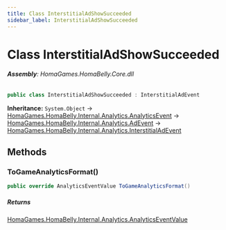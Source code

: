 ```yaml
---
title: Class InterstitialAdShowSucceeded
sidebar_label: InterstitialAdShowSucceeded
---
```

# Class InterstitialAdShowSucceeded


###### **Assembly**: HomaGames.HomaBelly.Core.dll

```csharp title="Declaration"
public class InterstitialAdShowSucceeded : InterstitialAdEvent
```
**Inheritance:** `System.Object` -> [HomaGames.HomaBelly.Internal.Analytics.AnalyticsEvent](../HomaGames.HomaBelly.Internal.Analytics/AnalyticsEvent) -> [HomaGames.HomaBelly.Internal.Analytics.AdEvent](../HomaGames.HomaBelly.Internal.Analytics/AdEvent) -> [HomaGames.HomaBelly.Internal.Analytics.InterstitialAdEvent](../HomaGames.HomaBelly.Internal.Analytics/InterstitialAdEvent)

## Methods
### ToGameAnalyticsFormat()


```csharp title="Declaration"
public override AnalyticsEventValue ToGameAnalyticsFormat()
```

##### Returns

[HomaGames.HomaBelly.Internal.Analytics.AnalyticsEventValue](../HomaGames.HomaBelly.Internal.Analytics/AnalyticsEventValue)

